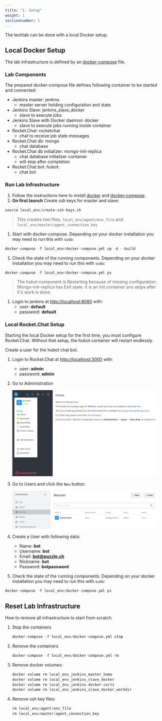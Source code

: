 ```yaml
---
title: "1. Setup"
weight: 1
sectionnumber: 1
---
```


The techlab can be done with a local Docker setup.

<!-- or if you are attending a instructor lead lab you will use the hosted lab environment -->


## Local Docker Setup

The lab infrastructure is defined by an [docker-compose](https://docs.docker.com/compose/) file.


### Lab Components

The prepared docker-compose file defines following container to be started and connected:


* Jenkins master: jenkins
  * master server holding configuration and state
* Jenkins Slave: jenkins_slave_docker
  * slave to execute jobs
* Jenkins Slave with Docker daemon: docker
  * slave to execute jobs running inside container
* Rocket.Chat: rocketchat
  * chat to receive job state messages
* Rocket.Chat db: mongo
  * chat database
* Rocket.Chat db initializer: mongo-init-replica
  * chat database initializer container
  * will stop after completion
* Rocket.Chat bot: hubot:
  * chat bot


### Run Lab Infrastructure

1. Follow the instructions here to install [docker](https://docs.docker.com/get-docker/) and [docker-compose](https://docs.docker.com/compose/install/).
1. **On first launch** Create ssh keys for master and slave:

  ```s
  source local_env/create-ssh-keys.sh
  ```

  > This creates two files, `local_env/agent/env_file` and `local_env/master/agent_connection_key`

1. Start with docker-compose. Depending on your docker installation you may need to run this with `sudo`:

  ```s
  docker-compose -f local_env/docker-compose.yml up -d --build
  ```

1. Check the state of the running components. Depending on your docker installation you may need to run this with `sudo`:

  ```s
  docker-compose -f local_env/docker-compose.yml ps
  ```

  > The hubot component is Restarting because of missing configuration.
  > Mongo-init-replica has Exit state. It is an init container ans stops after it's work is done.

1. Login to jenkins at <http://localhost:8080> with:
   * user: **default**
   * password: **default**


### Local Rocket.Chat Setup

Starting the local Docker setup for the first time, you must configure Rocket.Chat. Without that setup, the hubot container will restart endlessly.

Create a user for the hubot chat bot.

1. Login to Rocket.Chat at <http://localhost:3000> with:
   * user: **admin**
   * password: **admin**

1. Go to Administration

   ![Rocket.Chat Administration](./rocket-chat-administration.png)

1. Go to Users and click the `New` button.

   ![Rocket.Chat Administration](./rocket-chat-user.png)

1. Create a User with following data:
   * Name: **bot**
   * Username: **bot**
   * Email: **bot@puzzle.ch**
   * Nickname: **bot**
   * Password: **botpassword**

1. Check the state of the running components. Depending on your docker installation you may need to run this with `sudo`:

  ```s
  docker-compose -f local_env/docker-compose.yml ps
  ```


## Reset Lab Infrastructure

How to remove all infrastructure to start from scratch.

1. Stop the containers

   ```s
   docker-compose -f local_env/docker-compose.yml stop
   ```

1. Remove the containers

   ```s
   docker-compose -f local_env/docker-compose.yml rm
   ```

1. Remove docker volumes:

   ```s
   docker volume rm local_env_jenkins_master_home
   docker volume rm local_env_jenkins_slave_docker
   docker volume rm local_env_jenkins-docker-certs
   docker volume rm local_env_jenkins_slave_docker_workdir
   ```

1. Remove ssh key files:

   ```s
   rm local_env/agent/env_file
   rm local_env/master/agent_connection_key
   ```

<!--

## Hosted Lab Setup

The techlab setup involves starting a Jenkins Slave on your notebook and connecting it
to a Jenkins master running on an OpenShift 3 environment. An OpenShift client is needed
to establish the connection.

**Note** Lab 1.2 and 1.3 are used for [Lab 8](08_tools.md) and following.


### Task {{% param sectionnumber %}}.1: Environment

Set environment variables with your techlab username and password:

```s
export TLUSER=MY_USER_NAME
export TLPASS=MY_PASSWORD
```


### Task {{% param sectionnumber %}}.2: OpenShift Client

1. Follow the instructions here to install the OpenShift 3 client:
<https://docs.okd.io/latest/cli_reference/get_started_cli.html#installing-the-cli>

1. Log into OpenShift:

  ```s
  oc login https://openshift.puzzle.ch -u ${TLUSER} -p "${TLPASS}"
  ```

1. Forward the JNLP port required for Jenkins Master <-> Slave communication

  ```s
  oc project pitc-jenkins-techlab
  while oc port-forward `oc get pod -l name=jenkins -o jsonpath='{.items[0].metadata.name}'` 50000:50000 2222:2222; do :; done
  ```

The ``while`` loop  is required because currently port-forward connections time out after one hour.
Press ``CTRL-C`` ``CTRL-C`` to stop.


### Task {{% param sectionnumber %}}.3: Jenkins Slave

There are two ways to deploy the Jenkins Slave:


#### with Docker

```s
docker run --net=host csanchez/jenkins-swarm-slave -master https://jenkins-techlab.ose3-lab.puzzle.ch/ -disableSslVerification -tunnel localhost:50000 -executors 2 -name ${TLUSER} -labels ${TLUSER} -username ${TLUSER} -password "${TLPASS}"
```


#### or directly on your machine or in a VM

1. Create a dedicated, unprivileged user:

  ```s
  sudo useradd jenkins-slave
  ```

1. Download Jenkins swarm client 3.4 into a location accessible by the new user:

  ```s
  curl -O https://repo.jenkins-ci.org/releases/org/jenkins-ci/plugins/swarm-client/3.4/swarm-client-3.4.jar
  ```

1. Start Jenkins slave with new user:

  ```s
  sudo -u jenkins-slave -i java -jar swarm-client-3.4.jar -master https://jenkins-techlab.ose3-lab.puzzle.ch/ -disableSslVerification -tunnel localhost:50000 -executors 2 -name ${TLUSER} -labels ${TLUSER} -username ${TLUSER} -password "${TLPASS}"
  ```

**Warning:** Running the Jenkins slave directly on your machine with your default user
will give techlab participants access to all your files.


### Task {{% param sectionnumber %}}.4: Jenkins Folder

1. Login to the techlab [jenkins master](https://jenkins-techlab.ose3-lab.puzzle.ch/) with your techlab account.
1. Create a folder for your techlab projects by clicking "New Item" -> "Folder". Use your username
as the folder name. Click **Ok** and then **Save** on the following screen.

A folder provides a namespace for jobs, credentials and shared libraries. It's recommended
to use a separate folder per project to avoid name collisions and to group related jobs.
In this techlab this is required because each participant creates the same jobs, credentials and shared libraries.

-->
